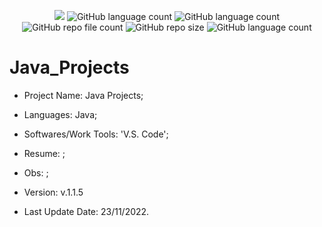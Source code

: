 <p align="center">
  <img src="http://img.shields.io/static/v1?label=STATUS&message=Concluded&color=blue&style=flat"/>
  <img alt="GitHub language count" src="https://img.shields.io/github/languages/count/Rafa-KozAnd/Java_Projects">
  <img alt="GitHub language count" src="https://img.shields.io/github/languages/top/Rafa-KozAnd/Java_Projects">
  <img alt="GitHub repo file count" src="https://img.shields.io/github/directory-file-count/Rafa-KozAnd/Java_Projects">
  <img alt="GitHub repo size" src="https://img.shields.io/github/repo-size/Rafa-KozAnd/Java_Projects">
  <img alt="GitHub language count" src="https://img.shields.io/github/license/Rafa-KozAnd/Java_Projects">
</p>

# Java_Projects

- Project Name: Java Projects;
- Languages: Java;
- Softwares/Work Tools: 'V.S. Code';
- Resume: ;
- Obs: ;
- Version: v.1.1.5


- Last Update Date: 23/11/2022.

##
